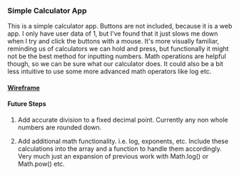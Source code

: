 ### Simple Calculator App

This is a simple calculator app. Buttons are not included, because it is a web app. I only have user data of 1, but I've found that it just slows me down when I try and click the buttons with a mouse. It's more visually familiar, reminding us of calculators we can hold and press, but functionally it might not be the best method for inputting numbers. Math operations are helpful though, so we can be sure what our calculator does. It could also be a bit less intuitive to use some more advanced math operators like log etc.


#### [Wireframe](https://docs.google.com/presentation/d/1vo-ZhTa0z3f3Yxmeplkq4KZJyGUWP2hlFa_B7mDFmGM/edit?usp=sharing)


#### Future Steps

1. Add accurate division to a fixed decimal point. Currently any non whole numbers are rounded down.

2. Add additional math functionality. i.e. log, exponents, etc. Include these calculations into the array and a function to handle them accordingly. Very much just an expansion of previous work with Math.log() or Math.pow() etc.

